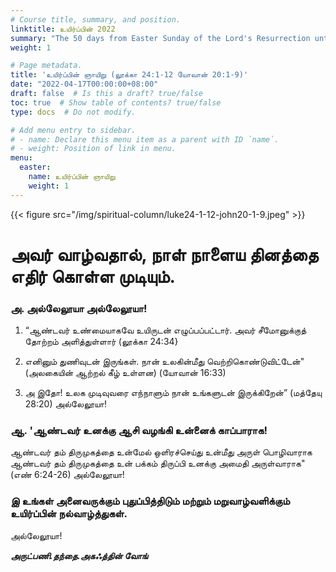 ```yaml
---
# Course title, summary, and position.
linktitle: உயிர்ப்பின் 2022
summary: "The 50 days from Easter Sunday of the Lord's Resurrection until Pentecost Sunday are celebrated in joy and exultation as one single feastday, as 'Great Sunday (manga dominica)'. It is on these days in particular that Alleluia is sung."
weight: 1

# Page metadata.
title: 'உயிர்ப்பின் ஞாயிறு (லூக்கா 24:1-12 யோவான் 20:1-9)'
date: "2022-04-17T00:00:00+08:00"
draft: false  # Is this a draft? true/false
toc: true  # Show table of contents? true/false
type: docs  # Do not modify.

# Add menu entry to sidebar.
# - name: Declare this menu item as a parent with ID `name`.
# - weight: Position of link in menu.
menu:
  easter:
    name: உயிர்ப்பின் ஞாயிறு
    weight: 1
---
```


{{< figure src="/img/spiritual-column/luke24-1-12-john20-1-9.jpeg" >}}

# அவர் வாழ்வதால், நாள் நாளைய தினத்தை எதிர் கொள்ள முடியும்.

### அ. அல்லேலூயா அல்லேலூயா!

1. “ஆண்டவர் உண்மையாகவே உயிருடன் எழுப்பப்பட்டார். அவர் சீமோனுக்குத்
தோற்றம் அளித்துள்ளார் (லூக்கா 24:34}

2. எனினும் துணிவுடன் இருங்கள்.
நான் உலகின்மீது வெற்றிகொண்டுவிட்டேன்" (அலகையின் ஆற்றல் கீழ் உள்ளன) (யோவான் 16:33)

3. அ இதோ! உலக முடிவுவரை எந்நாளும் நான் உங்களுடன் இருக்கிறேன்” (மத்தேயு 28:20) அல்லேலூயா!

### ஆ. 'ஆண்டவர் உனக்கு ஆசி வழங்கி உன்னைக் காப்பாராக!
ஆண்டவர் தம் திருமுகத்தை உன்மேல் ஒளிரச்செய்து உன்மீது அருள் பொழிவாராக ஆண்டவர் தம் திருமுகத்தை உன் பக்கம் திருப்பி உனக்கு அமைதி அருள்வாராக" (எண் 6:24-26) அல்லேலூயா!

### இ உங்கள் அனைவருக்கும் புதுப்பித்திடும் மற்றும் மறுவாழ்வளிக்கும் உயிர்ப்பின் நல்வாழ்த்துகள்.
அல்லேலூயா!

___அருட்பணி.தந்தை.அகஃத்தின் வோங்___
